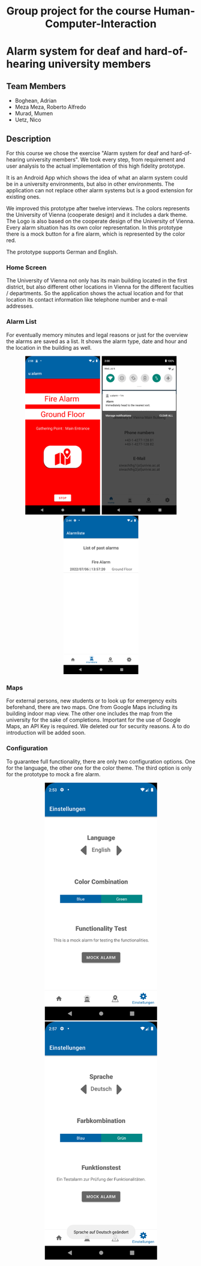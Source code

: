 
# <div style="text-align: center">Group project for the course Human-Computer-Interaction</div>
# Alarm system for deaf and hard-of-hearing university members


## Team Members
- Boghean, Adrian
- Meza Meza, Roberto Alfredo
- Murad, Mumen
- Uetz, Nico

## Description
For this course we chose the exercise "Alarm system for deaf and hard-of-hearing university members".
We took every step, from requirement and user analysis to the actual implementation of this high fidelity
prototype.

It is an Android App which shows the idea of what an alarm system could be in a university environments, but
also in other environments. The application can not replace other alarm systems but is a good extension for
existing ones.

We improved this prototype after twelve interviews. The colors represents the University of Vienna
(cooperate design) and it includes a dark theme. The Logo is also based on the cooperate design of the
University of Vienna. Every alarm situation has its own color representation. In this prototype there
is a mock button for a fire alarm, which is represented by the color red.

The prototype supports German and English.

### Home Screen
The University of Vienna not only has its main building located in the first district, but also different
other locations in Vienna for the different faculties / departments. So the application shows the actual
location and for that location its contact information like telephone number and e-mail addresses.


### Alarm List
For eventually memory minutes and legal reasons or just for the overview the alarms are saved as a list.
It shows the alarm type, date and hour and the location in the building as well.

<p align="middle">
  <img src="https://github.com/rmezameza/hci-team312-alarm-app/blob/main/images_for_git/u-alarm_mocking-fire-alarm.png?raw=true" width="200" />
  <img src="https://github.com/rmezameza/hci-team312-alarm-app/blob/main/images_for_git/u-alarm_notification-alarm.png?raw=true" width="200" /> 
  <img src="https://github.com/rmezameza/hci-team312-alarm-app/blob/main/images_for_git/u-alarm_alarmlist.png" width="200" />
</p>


### Maps
For external persons, new students or to look up for emergency exits beforehand, there are two
maps. One from Google Maps including its building indoor map view. The other one includes the
map from the university for the sake of completions. Important for the use of Google Maps, an
API Key is required. We deleted our for security reasons. A to do introduction will be added soon.


### Configuration
To guarantee full functionality, there are only two configuration options. One for the language, the
other one for the color theme. The third option is only for the prototype to mock a fire alarm.

<p align="middle">
  <img src="https://github.com/rmezameza/hci-team312-alarm-app/blob/main/images_for_git/u-alarm_config.png?raw=true" width="300" />
  <img src="https://github.com/rmezameza/hci-team312-alarm-app/blob/main/images_for_git/u-alarm_changing-language.png?raw=true" width="300" /> 
</p>




<!--
## Readme - M4

* Gruppe:       18:00
* Team-Nr.:     312
* Projektthema: Alarmsystem für gehörlose Universitätsangehörige

### Implementierung

Framework:	    Android

API-Version:	API 28

Gerät(e), auf dem(denen) getestet wurde:

Hr. Meza Meza:
Pixel 4 - API 28 (Emulator)
Pixel 3 - API 30 (Emulator)
Pixel 2 - API 28 (Emulator)
Samsung A50 - API 30 

Hr. Murad:
Pixel 2 - API 30 (Emulator)
Samsung Note 9 

Hr. Uetz:
Pixel 2 - API 30 (Emulator)
Samsung S8+ - API 28

Hr. Boghean:
Pixel 2 - API 30 (Emulator)
OnePlus 5T - API 29

Externe Libraries und Frameworks:
AndroidPdfViewer (https://github.com/barteksc/AndroidPdfViewer)
Picasso (https://square.github.io/picasso)

Dauer der Entwicklung:

Hr. Meza Meza: ~2 Stunden (MS3: 25 Stunden und 30 Minuten)

Hr. Murad: ~2 Stunden (MS3: 23 Stunden und 35 Minuten)

Hr. Uetz: ~2 Stunden (MS3: 22 Stunden)

Hr. Boghean: ~1.5 Stunden (MS3: 24 Stunden)


Weitere Anmerkungen:
Dark Mode ist jetzt implementiert. Außerdem wurde die Schriftgröße der Titel
vergrößert. Buttongröße der Karten- und Sprachauswahl wurden ebenso vergrößert.
Weiters sind jetzt die Inhalte aller Fragments ins Englische übersetzt
worden. Die Sprache bleibt außerdem gespeichert und der / die Benutzer*in bekommt
ein Feedback beim Wechsel der Sprache.

Die Mock Button kann jetzt nur hintereinander ausgeführt werden, anstatt parallel.
Des Weiteren wurde die APK Größe von ca. 60 MB auf etwas weniger als 20 MB verringert.
Zusätzlich werden release APKs für vier gängigsten Architekuren unterstützt und es
gibt eine Universale APK.
-->
